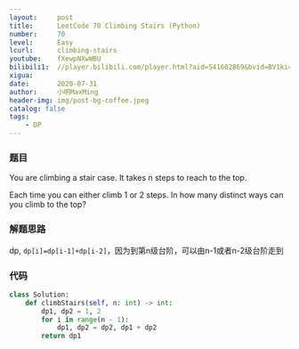 ```yaml
---
layout:     post
title:      LeetCode 70 Climbing Stairs (Python)
number:     70
level:      Easy
lcurl:      climbing-stairs
youtube:    fXewpNXwWBU
bilibili1:  //player.bilibili.com/player.html?aid=541602869&bvid=BV1ki4y1u7tn&cid=218760127&page=1
xigua:      
date:       2020-07-31
author:     小明MaxMing
header-img: img/post-bg-coffee.jpeg
catalog: false
tags:
    - DP
---
```


### 题目

You are climbing a stair case. It takes n steps to reach to the top.

Each time you can either climb 1 or 2 steps. In how many distinct ways can you climb to the top?

### 解题思路

dp, `dp[i]=dp[i-1]+dp[i-2]`，因为到第n级台阶，可以由n-1或者n-2级台阶走到

### 代码
```python
class Solution:
    def climbStairs(self, n: int) -> int:
        dp1, dp2 = 1, 2
        for i in range(n - 1):
            dp1, dp2 = dp2, dp1 + dp2
        return dp1
```
